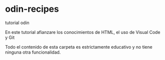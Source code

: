 # odin-recipes
tutorial odin

En este tutorial afianzare los conocimientos de HTML, el uso de Visual Code y Git

Todo el contenido de esta carpeta es  estrictamente educativo y no tiene ninguna otra funcionalidad.


